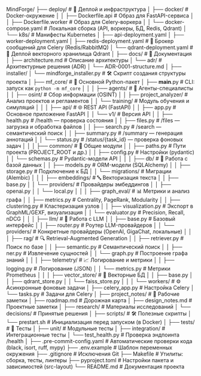 MindForge/
├── deploy/                      # 🚀 Деплой и инфраструктура
│   ├── docker/                  # Docker-окружение
│   │   ├── Dockerfile.api       # Образ для FastAPI-сервиса
│   │   ├── Dockerfile.worker    # Образ для Celery-воркера
│   │   └── docker-compose.yaml  # Локальная сборка (API, воркеры, БД, Redis, Qdrant)
│   └── k8s/                     # Манифесты Kubernetes
│       ├── api-deployment.yaml
│       ├── worker-deployment.yaml
│       ├── redis-deployment.yaml   # 📌 Брокер сообщений для Celery (Redis/RabbitMQ)
│       └── qdrant-deployment.yaml  # 📌 Деплой векторного хранилища Qdrant
│
├── docs/                        # 📖 Документация
│   ├── architecture.md          # Описание архитектуры
│   └── adr/                     # Архитектурные решения (ADR)
│       └── ADR-0001-structure.md
│
├── installer/
│   └── mindforge_installer.py   # 🛠 Скрипт создания структуры проекта
│
├── mf_core/                     # 🧠 Основной Python-пакет
│   ├── __main__.py              # CLI: запуск как `python -m mf_core`
│   │
│   ├── agents/                  # 🤖 Агенты-специалисты
│   │   ├── osint/               # Сбор информации (OSINT)
│   │   ├── project_analyzer/    # Анализ проектов и регламентов
│   │   └── training/            # Модуль обучения и симуляций
│   │
│   ├── api/                     # 🌐 REST API (FastAPI)
│   │   ├── app.py               # Основное приложение FastAPI
│   │   └── v1/                  # Версия API
│   │       ├── health.py        # /health — проверка состояния
│   │       ├── files.py         # /files — загрузка и обработка файлов
│   │       ├── search.py        # /search — семантический поиск
│   │       ├── summary.py       # /summary — генерация аннотаций
│   │       └── status.py        # /status/{task_id} — проверка фоновых задач
│   │
│   ├── common/                  # 🔧 Общие модули
│   │   ├── paths.py             # Пути проекта (PROJECT_ROOT и др.)
│   │   ├── config.py            # Настройки (pydantic)
│   │   └── schemas.py           # Pydantic-модели API
│   │
│   ├── db/                      # 💾 Работа с базой данных
│   │   ├── models.py            # ORM-модели (SQLAlchemy)
│   │   ├── storage.py           # Подключение к БД
│   │   └── migrations/          # Миграции (Alembic)
│   │
│   ├── embeddings/              # 🔤 Векторизация текста
│   │   ├── base.py
│   │   └── providers/           # Провайдеры эмбеддингов
│   │       ├── openai.py
│   │       └── local.py
│   │
│   ├── graph_eval/              # 📊 Метрики и анализ графа
│   │   ├── metrics.py           # Centrality, PageRank, Modularity
│   │   ├── clustering.py        # Кластеризация узлов
│   │   ├── visualization.py     # Экспорт в GraphML/GEXF, визуализация
│   │   └── evaluator.py         # Precision, Recall, nDCG
│   │
│   ├── llm/                     # 🤖 Работа с LLM
│   │   ├── base.py              # Базовый интерфейс
│   │   ├── router.py            # Роутер LLM-провайдеров
│   │   └── providers/           # Конкретные провайдеры (OpenAI, GigaChat, локальные)
│   │
│   ├── rag/                     # 🔍 Retrieval-Augmented Generation
│   │   ├── retriever.py         # Поиск по базе
│   │   ├── semantic.py          # Семантический поиск
│   │   ├── ner.py               # Извлечение сущностей
│   │   └── graph.py             # Построение графа знаний
│   │
│   ├── telemetry/               # 📈 Логирование и метрики
│   │   ├── logging.py           # Логирование (JSON)
│   │   └── metrics.py           # Метрики Prometheus
│   │
│   ├── vector_store/            # 🧠 Векторные БД
│   │   ├── base.py
│   │   ├── qdrant_store.py
│   │   └── faiss_store.py
│   │
│   └── workers/                 # ⚙️ Асинхронные фоновые задачи
│       ├── celery_app.py        # Настройка Celery
│       └── tasks.py             # Задачи для Celery
│
├── project_notes/               # 📒 Рабочие заметки
│   ├── roadmap.md               # Дорожная карта
│   ├── design_notes.md          # Проектные заметки
│   ├── research/                # Материалы исследований
│   └── decisions/               # Принятые решения
│
├── scripts/                     # 🛠 Полезные скрипты
│   └── prestart.sh              # Инициализация перед запуском (в Docker)
│
├── tests/                       # 🧪 Тесты
│   ├── unit/                    # Модульные тесты
│   ├── integration/             # Интеграционные тесты
│   └── test_health.py           # Проверка эндпоинта /health
│
├── .pre-commit-config.yaml      # Автоматические проверки кода (black, isort, ruff, mypy)
├── .env.example                 # Шаблон переменных окружения
├── .gitignore                   # Исключения Git
├── Makefile                     # Утилиты: сборка, тесты, линтеры
├── pyproject.toml               # Настройки пакета и зависимостей (src-layout)
└── README.md                    # Документация проекта
